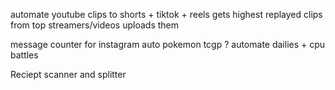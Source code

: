 automate youtube clips to shorts + tiktok + reels
	gets highest replayed clips from top streamers/videos
	 uploads them

message counter for instagram
auto pokemon tcgp ?
	automate dailies + cpu battles

Reciept scanner and splitter